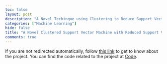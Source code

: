 ```yaml
---
toc: false
layout: post
description: "A Novel Techinque using Clustering to Reduce Support Vectors with minimal performance personality."
categories: ["Machine Learning"]
hide: false
title: "A Novel Clustered Support Vector Machine with Reduced Support Vectors for Big Data Classification"
comments: true 
---
```


<script type="text/javascript">
  window.open("https://gokkulnath.github.io/SVM-Experiments/", '_blank');
</script>

If you are not redirected automatically, follow <a href='https://gokkulnath.github.io/SVM-Experiments/' target='_blank'>this link</a> to get to know about the project. You can find the code related to the project at <a href='https://github.com/Gokkulnath/SVM-Experiments' target='_blank'> Code</a>.

